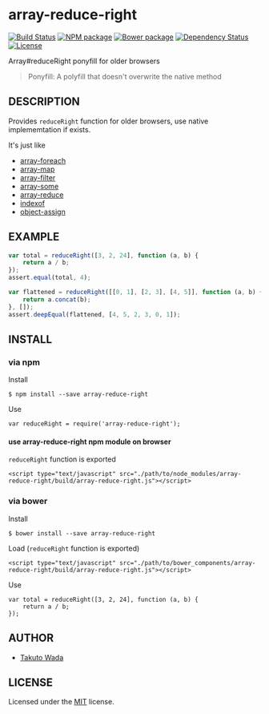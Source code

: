 array-reduce-right
================================

[![Build Status][travis-image]][travis-url]
[![NPM package][npm-image]][npm-url]
[![Bower package][bower-image]][bower-url]
[![Dependency Status][depstat-image]][depstat-url]
[![License][license-image]][license-url]


Array#reduceRight ponyfill for older browsers

> Ponyfill: A polyfill that doesn't overwrite the native method


DESCRIPTION
---------------------------------------

Provides `reduceRight` function for older browsers, use native implememtation if exists.

It's just like

- [array-foreach](https://www.npmjs.org/package/array-foreach)
- [array-map](https://www.npmjs.org/package/array-map)
- [array-filter](https://www.npmjs.org/package/array-filter)
- [array-some](https://www.npmjs.org/package/array-some)
- [array-reduce](https://www.npmjs.org/package/array-reduce)
- [indexof](https://www.npmjs.org/package/indexof)
- [object-assign](https://www.npmjs.com/package/object-assign)


EXAMPLE
---------------------------------------

```javascript
var total = reduceRight([3, 2, 24], function (a, b) {
    return a / b;
});
assert.equal(total, 4);

var flattened = reduceRight([[0, 1], [2, 3], [4, 5]], function (a, b) {
    return a.concat(b);
}, []);
assert.deepEqual(flattened, [4, 5, 2, 3, 0, 1]);
```


INSTALL
---------------------------------------

### via npm

Install

    $ npm install --save array-reduce-right

Use

    var reduceRight = require('array-reduce-right');


#### use array-reduce-right npm module on browser

`reduceRight` function is exported

    <script type="text/javascript" src="./path/to/node_modules/array-reduce-right/build/array-reduce-right.js"></script>


### via bower

Install

    $ bower install --save array-reduce-right

Load (`reduceRight` function is exported)

    <script type="text/javascript" src="./path/to/bower_components/array-reduce-right/build/array-reduce-right.js"></script>

Use

    var total = reduceRight([3, 2, 24], function (a, b) {
        return a / b;
    });


AUTHOR
---------------------------------------
* [Takuto Wada](http://github.com/twada)


LICENSE
---------------------------------------
Licensed under the [MIT](http://twada.mit-license.org/) license.

[travis-url]: http://travis-ci.org/twada/array-reduce-right
[travis-image]: https://secure.travis-ci.org/twada/array-reduce-right.svg?branch=master

[npm-url]: https://npmjs.org/package/array-reduce-right
[npm-image]: https://badge.fury.io/js/array-reduce-right.svg

[bower-url]: http://badge.fury.io/bo/array-reduce-right
[bower-image]: https://badge.fury.io/bo/array-reduce-right.svg

[depstat-url]: https://gemnasium.com/twada/array-reduce-right
[depstat-image]: https://gemnasium.com/twada/array-reduce-right.svg

[license-url]: http://twada.mit-license.org/
[license-image]: http://img.shields.io/badge/license-MIT-brightgreen.svg
